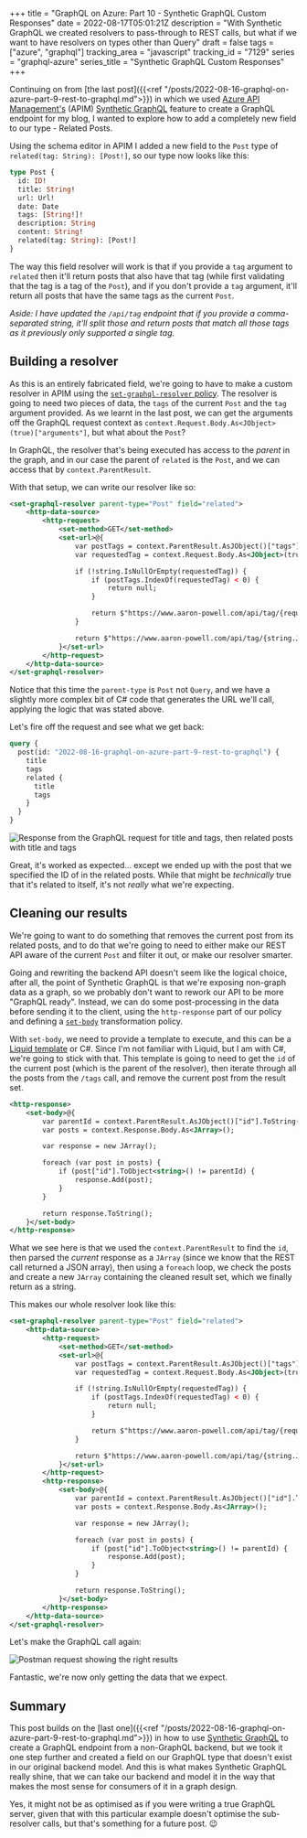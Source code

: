+++
title = "GraphQL on Azure: Part 10 - Synthetic GraphQL Custom Responses"
date = 2022-08-17T05:01:21Z
description = "With Synthetic GraphQL we created resolvers to pass-through to REST calls, but what if we want to have resolvers on types other than Query"
draft = false
tags = ["azure", "graphql"]
tracking_area = "javascript"
tracking_id = "7129"
series = "graphql-azure"
series_title = "Synthetic GraphQL Custom Responses"
+++

Continuing on from [the last post]({{<ref "/posts/2022-08-16-graphql-on-azure-part-9-rest-to-graphql.md">}}) in which we used [Azure API Management's](https://docs.microsoft.com/azure/api-management?{{<cda>}}) (APIM) [Synthetic GraphQL](https://azure.microsoft.com/updates/public-preview-synthetic-graphql/?{{<cda>}}) feature to create a GraphQL endpoint for my blog, I wanted to explore how to add a completely new field to our type - Related Posts.

Using the schema editor in APIM I added a new field to the `Post` type of `related(tag: String): [Post!]`, so our type now looks like this:

```graphql
type Post {
  id: ID!
  title: String!
  url: Url!
  date: Date
  tags: [String!]!
  description: String
  content: String!
  related(tag: String): [Post!]
}
```

The way this field resolver will work is that if you provide a `tag` argument to `related` then it'll return posts that also have that tag (while first validating that the tag is a tag of the `Post`), and if you don't provide a `tag` argument, it'll return all posts that have the same tags as the current `Post`.

_Aside: I have updated the `/api/tag` endpoint that if you provide a comma-separated string, it'll split those and return posts that match all those tags as it previously only supported a single tag._

## Building a resolver

As this is an entirely fabricated field, we're going to have to make a custom resolver in APIM using the [`set-graphql-resolver` policy](https://docs.microsoft.com/azure/api-management/graphql-policies?{{<cda>}}#set-graphql-resolver). The resolver is going to need two pieces of data, the `tags` of the current `Post` and the `tag` argument provided. As we learnt in the last post, we can get the arguments off the GraphQL request context as `context.Request.Body.As<JObject>(true)["arguments"]`, but what about the `Post`?

In GraphQL, the resolver that's being executed has access to the _parent_ in the graph, and in our case the parent of `related` is the `Post`, and we can access that by `context.ParentResult`.

With that setup, we can write our resolver like so:

```xml
<set-graphql-resolver parent-type="Post" field="related">
    <http-data-source>
        <http-request>
            <set-method>GET</set-method>
            <set-url>@{
                var postTags = context.ParentResult.AsJObject()["tags"].ToObject<string[]>().ToList();
                var requestedTag = context.Request.Body.As<JObject>(true)["arguments"]["tag"].ToString();

                if (!string.IsNullOrEmpty(requestedTag)) {
                    if (postTags.IndexOf(requestedTag) < 0) {
                        return null;
                    }

                    return $"https://www.aaron-powell.com/api/tag/{requestedTag}";
                }

                return $"https://www.aaron-powell.com/api/tag/{string.Join(",", postTags)}";
            }</set-url>
        </http-request>
    </http-data-source>
</set-graphql-resolver>
```

Notice that this time the `parent-type` is `Post` not `Query`, and we have a slightly more complex bit of C# code that generates the URL we'll call, applying the logic that was stated above.

Let's fire off the request and see what we get back:

```graphql
query {
  post(id: "2022-08-16-graphql-on-azure-part-9-rest-to-graphql") {
    title
    tags
    related {
      title
      tags
    }
  }
}
```

![Response from the GraphQL request for title and tags, then related posts with title and tags](/images/2022-08-17-graphql-on-azure-part-10-synthetic-graphql-custom-responses/01.png)

Great, it's worked as expected... except we ended up with the post that we specified the ID of in the related posts. While that might be _technically_ true that it's related to itself, it's not _really_ what we're expecting.

## Cleaning our results

We're going to want to do something that removes the current post from its related posts, and to do that we're going to need to either make our REST API aware of the current `Post` and filter it out, or make our resolver smarter.

Going and rewriting the backend API doesn't seem like the logical choice, after all, the point of Synthetic GraphQL is that we're exposing non-graph data as a graph, so we probably don't want to rework our API to be more "GraphQL ready". Instead, we can do some post-processing in the data before sending it to the client, using the `http-response` part of our policy and defining a [`set-body`](https://docs.microsoft.com/azure/api-management/api-management-transformation-policies?{{<cda>}}#SetBody) transformation policy.

With `set-body`, we need to provide a template to execute, and this can be a [Liquid template](https://shopify.github.io/liquid/) or C#. Since I'm not familiar with Liquid, but I am with C#, we're going to stick with that. This template is going to need to get the `id` of the current post (which is the parent of the resolver), then iterate through all the posts from the `/tags` call, and remove the current post from the result set.

```xml
<http-response>
    <set-body>@{
        var parentId = context.ParentResult.AsJObject()["id"].ToString();
        var posts = context.Response.Body.As<JArray>();

        var response = new JArray();

        foreach (var post in posts) {
            if (post["id"].ToObject<string>() != parentId) {
                response.Add(post);
            }
        }

        return response.ToString();
    }</set-body>
</http-response>
```

What we see here is that we used the `context.ParentResult` to find the `id`, then parsed the _current_ response as a `JArray` (since we know that the REST call returned a JSON array), then using a `foreach` loop, we check the posts and create a new `JArray` containing the cleaned result set, which we finally return as a string.

This makes our whole resolver look like this:

```xml
<set-graphql-resolver parent-type="Post" field="related">
    <http-data-source>
        <http-request>
            <set-method>GET</set-method>
            <set-url>@{
                var postTags = context.ParentResult.AsJObject()["tags"].ToObject<string[]>().ToList();
                var requestedTag = context.Request.Body.As<JObject>(true)["arguments"]["tag"].ToString();

                if (!string.IsNullOrEmpty(requestedTag)) {
                    if (postTags.IndexOf(requestedTag) < 0) {
                        return null;
                    }

                    return $"https://www.aaron-powell.com/api/tag/{requestedTag}";
                }

                return $"https://www.aaron-powell.com/api/tag/{string.Join(",", postTags)}";
            }</set-url>
        </http-request>
        <http-response>
            <set-body>@{
                var parentId = context.ParentResult.AsJObject()["id"].ToString();
                var posts = context.Response.Body.As<JArray>();

                var response = new JArray();

                foreach (var post in posts) {
                    if (post["id"].ToObject<string>() != parentId) {
                        response.Add(post);
                    }
                }

                return response.ToString();
            }</set-body>
        </http-response>
    </http-data-source>
</set-graphql-resolver>
```

Let's make the GraphQL call again:

![Postman request showing the right results](/images/2022-08-17-graphql-on-azure-part-10-synthetic-graphql-custom-responses/02.png)

Fantastic, we're now only getting the data that we expect.

## Summary

This post builds on the [last one]({{<ref "/posts/2022-08-16-graphql-on-azure-part-9-rest-to-graphql.md">}}) in how to use [Synthetic GraphQL](https://azure.microsoft.com/updates/public-preview-synthetic-graphql/?{{<cda>}}) to create a GraphQL endpoint from a non-GraphQL backend, but we took it one step further and created a field on our GraphQL type that doesn't exist in our original backend model. And this is what makes Synthetic GraphQL really shine, that we can take our backend and model it in the way that makes the most sense for consumers of it in a graph design.

Yes, it might not be as optimised as if you were writing a true GraphQL server, given that with this particular example doesn't optimise the sub-resolver calls, but that's something for a future post. 😉
